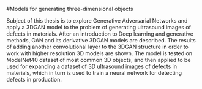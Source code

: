 #Models for generating three-dimensional objects

Subject of this thesis is to explore Generative Adversarial Networks and apply a 3DGAN model to the problem of generating ultrasound images of defects in materials.
After an introduction to Deep learning and generative methods, GAN and its derivative 3DGAN models are described.
The results of adding another convolutional layer to the 3DGAN structure in order to work with higher resolution 3D models are shown. The model is tested on ModelNet40 dataset of most common 3D objects, and then applied to be used for expanding a dataset of 3D ultrasound images of defects in materials, which in turn is used to train a neural network for detecting defects in production.
